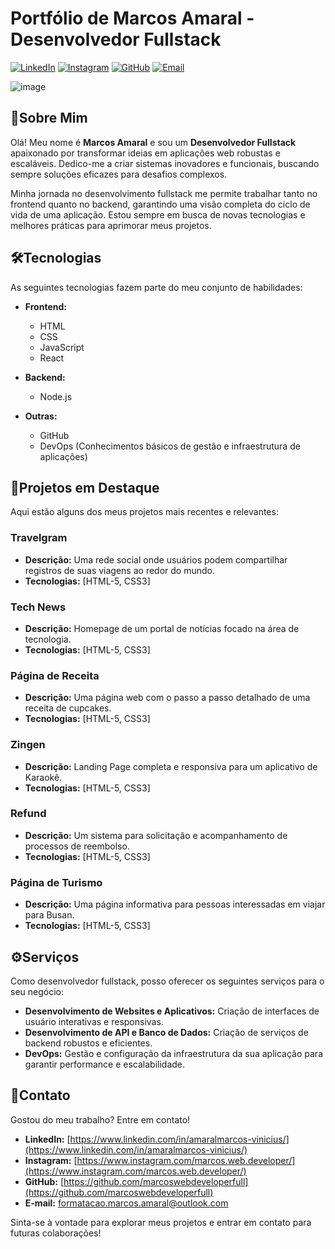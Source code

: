 # Portfólio de Marcos Amaral - Desenvolvedor Fullstack

[![LinkedIn](https://img.shields.io/badge/LinkedIn-Marcos%20Amaral-blue?style=flat-square&logo=linkedin)](https://www.linkedin.com/in/amaralmarcos-vinicius/)
[![Instagram](https://img.shields.io/badge/Instagram-@marcos.web.developer-E4405F?style=flat-square&logo=instagram)](https://www.instagram.com/marcos.web.developer/)
[![GitHub](https://img.shields.io/badge/GitHub-marcoswebdeveloperfull-lightgrey?style=flat-square&logo=github)](https://github.com/marcoswebdeveloperfull)
[![Email](https://img.shields.io/badge/Email-formatacao.marcos.amaral@outlook.com-red?style=flat-square&logo=envelope)](mailto:formatacao.marcos.amaral@outlook.com)

![image](https://github.com/user-attachments/assets/b6c2610f-f23c-4b6f-9b64-f0e9cae2d79b)


## 👋Sobre Mim

Olá! Meu nome é **Marcos Amaral** e sou um **Desenvolvedor Fullstack** apaixonado por transformar ideias em aplicações web robustas e escaláveis. Dedico-me a criar sistemas inovadores e funcionais, buscando sempre soluções eficazes para desafios complexos.

Minha jornada no desenvolvimento fullstack me permite trabalhar tanto no frontend quanto no backend, garantindo uma visão completa do ciclo de vida de uma aplicação. Estou sempre em busca de novas tecnologias e melhores práticas para aprimorar meus projetos.

## 🛠️Tecnologias

As seguintes tecnologias fazem parte do meu conjunto de habilidades:

- **Frontend:**
  - HTML
  - CSS
  - JavaScript
  - React

- **Backend:**
  - Node.js

- **Outras:**
  - GitHub
  - DevOps (Conhecimentos básicos de gestão e infraestrutura de aplicações)

## 🚀Projetos em Destaque

Aqui estão alguns dos meus projetos mais recentes e relevantes:

### Travelgram

- **Descrição:** Uma rede social onde usuários podem compartilhar registros de suas viagens ao redor do mundo.
- **Tecnologias:** [HTML-5, CSS3]

### Tech News

- **Descrição:** Homepage de um portal de notícias focado na área de tecnologia.
- **Tecnologias:** [HTML-5, CSS3]

### Página de Receita

- **Descrição:** Uma página web com o passo a passo detalhado de uma receita de cupcakes.
- **Tecnologias:** [HTML-5, CSS3]

### Zingen

- **Descrição:** Landing Page completa e responsiva para um aplicativo de Karaokê.
- **Tecnologias:** [HTML-5, CSS3]

### Refund

- **Descrição:** Um sistema para solicitação e acompanhamento de processos de reembolso.
- **Tecnologias:** [HTML-5, CSS3]

### Página de Turismo

- **Descrição:** Uma página informativa para pessoas interessadas em viajar para Busan.
- **Tecnologias:** [HTML-5, CSS3]

## ⚙️Serviços

Como desenvolvedor fullstack, posso oferecer os seguintes serviços para o seu negócio:

- **Desenvolvimento de Websites e Aplicativos:** Criação de interfaces de usuário interativas e responsivas.
- **Desenvolvimento de API e Banco de Dados:** Criação de serviços de backend robustos e eficientes.
- **DevOps:** Gestão e configuração da infraestrutura da sua aplicação para garantir performance e escalabilidade.

## 📧Contato

Gostou do meu trabalho? Entre em contato!

- **LinkedIn:** [https://www.linkedin.com/in/amaralmarcos-vinicius/](https://www.linkedin.com/in/amaralmarcos-vinicius/)
- **Instagram:** [https://www.instagram.com/marcos.web.developer/](https://www.instagram.com/marcos.web.developer/)
- **GitHub:** [https://github.com/marcoswebdeveloperfull](https://github.com/marcoswebdeveloperfull)
- **E-mail:** [formatacao.marcos.amaral@outlook.com](mailto:formatacao.marcos.amaral@outlook.com)

Sinta-se à vontade para explorar meus projetos e entrar em contato para futuras colaborações!
